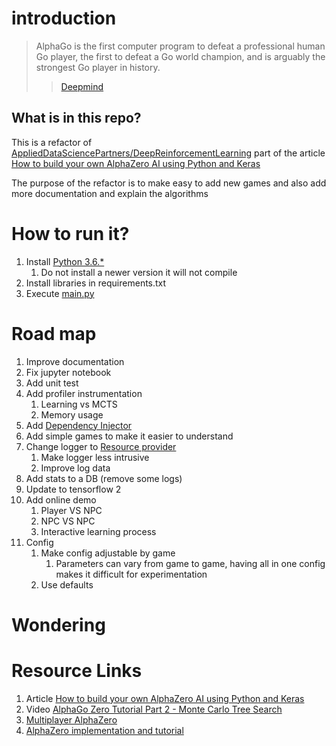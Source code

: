 # introduction
> AlphaGo is the first computer program to defeat a professional human Go player, the first to defeat a Go world champion, and is arguably the strongest Go player in history.
>> [Deepmind](https://deepmind.com/research/case-studies/alphago-the-story-so-far)

## What is in this repo?
This is a refactor of [AppliedDataSciencePartners/DeepReinforcementLearning](https://github.com/AppliedDataSciencePartners/DeepReinforcementLearning)
part of the article [How to build your own AlphaZero AI using Python and Keras](https://medium.com/applied-data-science/how-to-build-your-own-alphazero-ai-using-python-and-keras-7f664945c188)

The purpose of the refactor is to make easy to add new games and also add more documentation and explain the algorithms

# How to run it?

1. Install [Python 3.6.*](https://www.python.org/downloads/)
   1. Do not install a newer version it will not compile
1. Install libraries in requirements.txt
1. Execute [main.py](./main.py)

# Road map

1. Improve documentation
1. Fix jupyter notebook
1. Add unit test
1. Add profiler instrumentation
    1. Learning vs MCTS
    1. Memory usage
1. Add [Dependency Injector](https://python-dependency-injector.ets-labs.org/)
1. Add simple games to make it easier to understand
1. Change logger to [Resource provider](https://python-dependency-injector.ets-labs.org/providers/resource.html#resource-provider)
    1. Make logger less intrusive
    1. Improve log data
1. Add stats to a DB (remove some logs)
1. Update to tensorflow 2
1. Add online demo
    1. Player VS NPC
    1. NPC VS NPC
    1. Interactive learning process
 1. Config
    1. Make config adjustable by game
        1. Parameters can vary from game to game, having all in one config makes it difficult for experimentation 
    1. Use defaults
    

# Wondering

# Resource Links

1. Article [How to build your own AlphaZero AI using Python and Keras](https://medium.com/applied-data-science/how-to-build-your-own-alphazero-ai-using-python-and-keras-7f664945c188)
1. Video [AlphaGo Zero Tutorial Part 2 - Monte Carlo Tree Search](https://www.youtube.com/watch?v=NjeYgIbPMmg)
1. [Multiplayer AlphaZero](https://arxiv.org/pdf/1910.13012.pdf)
1. [AlphaZero implementation and tutorial](https://towardsdatascience.com/alphazero-implementation-and-tutorial-f4324d65fdfc)
